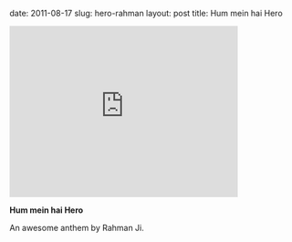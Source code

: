 date: 2011-08-17
slug: hero-rahman
layout: post
title: Hum mein hai Hero


<iframe width="400" height="300" src="http://www.youtube.com/embed/w7f8Y2HF-qw?wmode=transparent&autohide=1&egm=0&hd=1&iv_load_policy=3&modestbranding=1&rel=0&showinfo=0&showsearch=0" frameborder="0" allowfullscreen></iframe><p><strong>Hum mein hai Hero</strong></p>

<p>An awesome anthem by Rahman Ji.</p>
